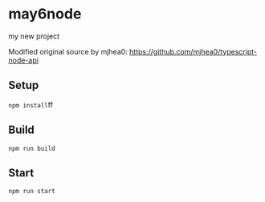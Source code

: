 # may6node

my new project

Modified original source by mjhea0: https://github.com/mjhea0/typescript-node-api

## Setup




















`npm install`ff












## Build







`npm run build`





## Start

`npm run start`


